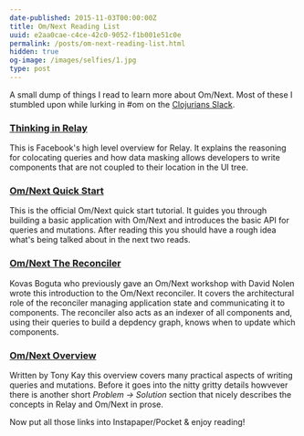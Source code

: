 ```yaml
---
date-published: 2015-11-03T00:00:00Z
title: Om/Next Reading List
uuid: e2aa0cae-c4ce-42c0-9052-f1b001e51c0e
permalink: /posts/om-next-reading-list.html
hidden: true
og-image: /images/selfies/1.jpg
type: post
---
```


A small dump of things I read to learn more about Om/Next. Most of these
I stumbled upon while lurking in #om on the [Clojurians Slack](http://clojurians.net/).

### [Thinking in Relay](https://facebook.github.io/relay/docs/thinking-in-relay.html)

This is Facebook's high level overview for Relay. It explains the
reasoning for colocating queries and how data masking allows
developers to write components that are not coupled to their location
in the UI tree.

### [Om/Next Quick Start](https://github.com/omcljs/om/wiki/Quick-Start-%28om.next%29)

This is the official Om/Next quick start tutorial. It guides you
through building a basic application with Om/Next and introduces the
basic API for queries and mutations. After reading this you should
have a rough idea what's being talked about in the next two reads.

### [Om/Next The Reconciler](https://medium.com/@kovasb/om-next-the-reconciler-af26f02a6fb4)

Kovas Boguta who previously gave an Om/Next workshop with David Nolen
wrote this introduction to the Om/Next reconciler. It covers the
architectural role of the reconciler managing application state and
communicating it to components. The reconciler also acts as an indexer
of all components and, using their queries to build a depdency graph,
knows when to update which components.

### [Om/Next Overview](https://github.com/awkay/om/wiki/Om-Next-Overview)

Written by Tony Kay this overview covers many practical aspects of
writing queries and mutations. Before it goes into the nitty gritty
details howvever there is another short *Problem → Solution* section
that nicely describes the concepts in Relay and Om/Next in prose.

Now put all those links into Instapaper/Pocket & enjoy reading!
